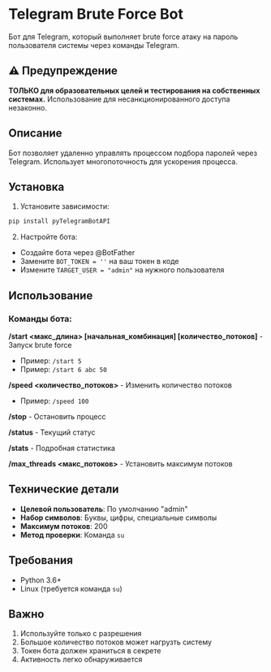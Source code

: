 # Telegram Brute Force Bot

Бот для Telegram, который выполняет brute force атаку на пароль пользователя системы через команды Telegram.

## ⚠️ Предупреждение

**ТОЛЬКО для образовательных целей и тестирования на собственных системах.** Использование для несанкционированного доступа незаконно.

## Описание

Бот позволяет удаленно управлять процессом подбора паролей через Telegram. Использует многопоточность для ускорения процесса.

## Установка

1. Установите зависимости:
```bash
pip install pyTelegramBotAPI
```
2. Настройте бота:
- Создайте бота через @BotFather
- Замените `BOT_TOKEN = ''` на ваш токен в коде
- Измените `TARGET_USER = "admin"` на нужного пользователя
## Использование

### Команды бота:

**/start <макс_длина> [начальная_комбинация] [количество_потоков]** - Запуск brute force
- Пример: `/start 5`
- Пример: `/start 6 abc 50`

**/speed <количество_потоков>** - Изменить количество потоков
- Пример: `/speed 100`

**/stop** - Остановить процесс

**/status** - Текущий статус

**/stats** - Подробная статистика

**/max_threads <макс_потоков>** - Установить максимум потоков

## Технические детали

- **Целевой пользователь**: По умолчанию "admin"
- **Набор символов**: Буквы, цифры, специальные символы
- **Максимум потоков**: 200
- **Метод проверки**: Команда `su`

## Требования

- Python 3.6+
- Linux (требуется команда `su`)

## Важно

1. Используйте только с разрешения
2. Большое количество потоков может нагрузть систему
3. Токен бота должен храниться в секрете
4. Активность легко обнаруживается

